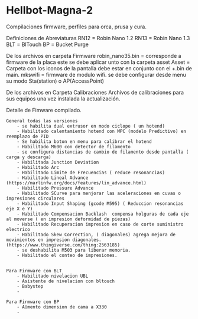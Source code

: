 # Hellbot-Magna-2
Compilaciones firmware, perfiles para  orca, prusa y cura. 

Definiciones de Abreviaturas 
    RN12 =  Robin Nano 1.2
    RN13 =  Robin Nano 1.3
    BLT  =  BlTouch
    BP   =  Bucket Purge 

De los archivos en carpeta Firmware 
    robin_nano35.bin  = corresponde a firmware de la placa este se debe aplicar unto con la carpeta asset 
    Asset             = Carpeta con los iconos de la pantalla debe estar en conjunto con el +.bin de main.
    mkswifi           = firmware de modulo wifi. se debe configurar desde menu su modo Sta(station) o AP(AccessPoint)

De los archivos en Carpeta Calibraciones
    Archivos de calibraciones para sus equipos una vez instalada la actualización. 

Detalle de Fimware compilado. 

    General todas las versiones 
        - se habilita dual extrusor en modo ciclope ( un hotend)
        - Habilitado calentamiento hotend con MPC (modelo Predictivo) en reemplazo de PID 
        - Se habilita boton en menu para calibrar el hotend 
        - Habilitado M600 con detector de filamento 
        - se configura distancias de cambio de filamento desde pantalla ( carga y descarga) 
        - Habilitada Junction Deviation 
        - Habilitado Arc
        - Habilitado Limite de Frecuencias ( reduce resonancias)
        - Habilitado Lineal Advance (https://marlinfw.org/docs/features/lin_advance.html)
        - Habilitado Pressure Advance
        - Habilitado SCurve para menjorar las aceleraciones en cuvas o impresiones circulares
        - Habilitado Input Shaping (gcode M595) ( Reduccion resonancias eje X e Y)
        - Habilitado Compensacion Backlash  compensa holguras de cada eje al moverse ( en impresion deformidad de piezas)
        - Habilitado Recuperacion impresion en caso de corte suministro electrico
        - Habilitado Skew Correction, ( diagonales) agrega mejora de movimientos en impresion diagonales. (https://www.thingiverse.com/thing:2563185)
        - se deshabilita M503 para liberar memoria.
        - Habilitado el conteo de impresiones.


    Para Firmware con BLT 
        - Habilitado nivelacion UBL 
        - Asistente de nivelacion con bltouch
        - Babystep
        - 

    Para Firmware con BP 
        - AUmento dimension de cama a X330 
        - 